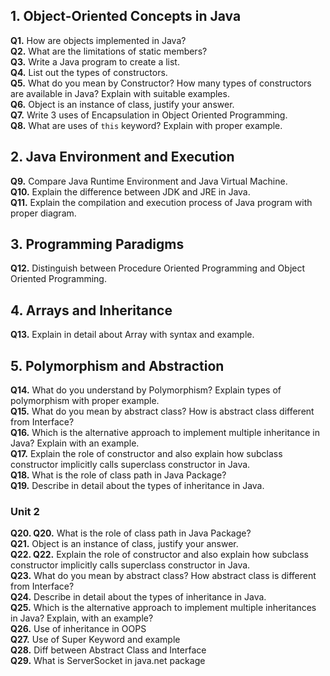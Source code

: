 ## 1. Object-Oriented Concepts in Java

**Q1.** How are objects implemented in Java?  
**Q2.** What are the limitations of static members?  
**Q3.** Write a Java program to create a list.  
**Q4.** List out the types of constructors.  
**Q5.** What do you mean by Constructor? How many types of constructors are available in Java? Explain with suitable examples.  
**Q6.** Object is an instance of class, justify your answer.  
**Q7.** Write 3 uses of Encapsulation in Object Oriented Programming.  
**Q8.** What are uses of `this` keyword? Explain with proper example.  

## 2. Java Environment and Execution

**Q9.** Compare Java Runtime Environment and Java Virtual Machine.  
**Q10.** Explain the difference between JDK and JRE in Java.  
**Q11.** Explain the compilation and execution process of Java program with proper diagram.  

## 3. Programming Paradigms

**Q12.** Distinguish between Procedure Oriented Programming and Object Oriented Programming.  

## 4. Arrays and Inheritance

**Q13.** Explain in detail about Array with syntax and example.  

## 5. Polymorphism and Abstraction

**Q14.** What do you understand by Polymorphism? Explain types of polymorphism with proper example.  
**Q15.** What do you mean by abstract class? How is abstract class different from Interface?  
**Q16.** Which is the alternative approach to implement multiple inheritance in Java? Explain with an example.  
**Q17.** Explain the role of constructor and also explain how subclass constructor implicitly calls superclass constructor in Java.  
**Q18.** What is the role of class path in Java Package?  
**Q19.** Describe in detail about the types of inheritance in Java.  

### Unit 2

**Q20. Q20.** What is the role of class path in Java Package?  
**Q21.** Object is an instance of class, justify your answer.  
**Q22. Q22.** Explain the role of constructor and also explain how subclass constructor implicitly calls superclass constructor in Java.  
**Q23.** What do you mean by abstract class? How abstract class is different from Interface?  
**Q24.** Describe in detail about the types of inheritance in Java.  
**Q25.** Which is the alternative approach to implement multiple inheritances in Java? Explain, with an example?  
**Q26.** Use of inheritance in OOPS  
**Q27.** Use of Super Keyword and example  
**Q28.** Diff between Abstract Class and Interface  
**Q29.** What is ServerSocket in java.net package